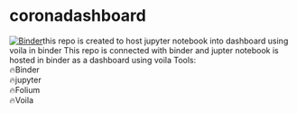 # coronadashboard
[![Binder](https://mybinder.org/badge_logo.svg)](https://mybinder.org/v2/gh/deepakkapse/coronadashboarrd/master?urlpath=voila%2Frender%2Ffinaloutput.ipynb)this repo is created to host jupyter notebook into dashboard using voila in binder
This repo is connected with binder and jupter notebook is hosted in binder as a dashboard using voila 
Tools:<br>
🔥Binder<br>
🔥jupyter<br>
🔥Folium<br>
🔥Voila<br>

